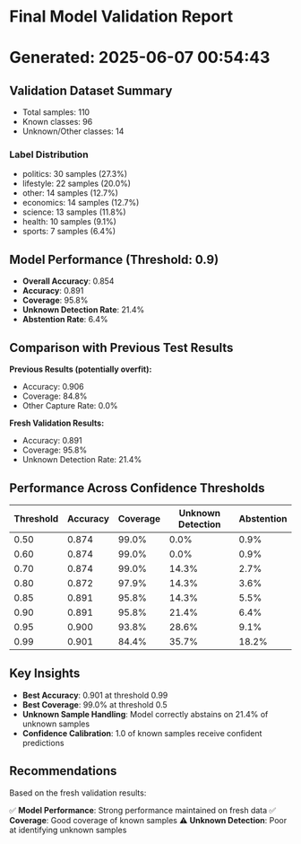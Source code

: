 # Final Model Validation Report
Generated: 2025-06-07 00:54:43
================================================================================
## Validation Dataset Summary
- Total samples: 110
- Known classes: 96
- Unknown/Other classes: 14

### Label Distribution
- politics: 30 samples (27.3%)
- lifestyle: 22 samples (20.0%)
- other: 14 samples (12.7%)
- economics: 14 samples (12.7%)
- science: 13 samples (11.8%)
- health: 10 samples (9.1%)
- sports: 7 samples (6.4%)

## Model Performance (Threshold: 0.9)
- **Overall Accuracy**: 0.854
- **Accuracy**: 0.891
- **Coverage**: 95.8%
- **Unknown Detection Rate**: 21.4%
- **Abstention Rate**: 6.4%

## Comparison with Previous Test Results
**Previous Results (potentially overfit):**
- Accuracy: 0.906
- Coverage: 84.8%
- Other Capture Rate: 0.0%

**Fresh Validation Results:**
- Accuracy: 0.891
- Coverage: 95.8%
- Unknown Detection Rate: 21.4%

## Performance Across Confidence Thresholds
| Threshold | Accuracy | Coverage | Unknown Detection | Abstention |
|-----------|----------|----------|-------------------|------------|
| 0.50 | 0.874 | 99.0% | 0.0% | 0.9% |
| 0.60 | 0.874 | 99.0% | 0.0% | 0.9% |
| 0.70 | 0.874 | 99.0% | 14.3% | 2.7% |
| 0.80 | 0.872 | 97.9% | 14.3% | 3.6% |
| 0.85 | 0.891 | 95.8% | 14.3% | 5.5% |
| 0.90 | 0.891 | 95.8% | 21.4% | 6.4% |
| 0.95 | 0.900 | 93.8% | 28.6% | 9.1% |
| 0.99 | 0.901 | 84.4% | 35.7% | 18.2% |

## Key Insights
- **Best Accuracy**: 0.901 at threshold 0.99
- **Best Coverage**: 99.0% at threshold 0.5
- **Unknown Sample Handling**: Model correctly abstains on 21.4% of unknown samples
- **Confidence Calibration**: 1.0 of known samples receive confident predictions

## Recommendations
Based on the fresh validation results:

✅ **Model Performance**: Strong performance maintained on fresh data
✅ **Coverage**: Good coverage of known samples
⚠️ **Unknown Detection**: Poor at identifying unknown samples


